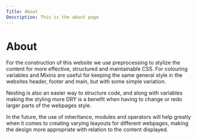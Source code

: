 ```yaml
---
Title: About
Description: This is the about page
---
```


About
==========================

For the construction of this website we use preprocessing to stylize the content for more effective, structured and maintainable CSS.
For colouring variables and Mixins are useful for keeping the same general style in the websites header, footer and main, but with some simple variation.

Nesting is also an easier way to structure code, and along with variables making the styling more DRY is a benefit when having to change or redo larger parts of the webpages style.

In the future, the use of inheritance, modules and operators will help greatly when it comes to creating varying leayouts for different webpages, making the design more appropriate with relation to the content displayed.


